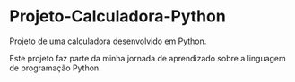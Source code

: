 # Projeto-Calculadora-Python
Projeto de uma calculadora desenvolvido em Python.

Este projeto faz parte da minha jornada de aprendizado sobre a linguagem de programação Python.
